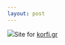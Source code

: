 ```yaml
---
layout: post
---
```

<img src="/images/fulls/02.jpg" class="fit image">Site for <a href="http://korfi.gr/" target="_blank">korfi.gr</a>
